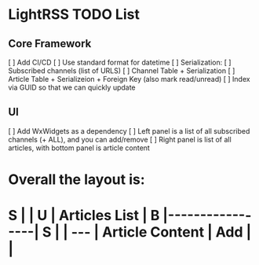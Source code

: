# LightRSS TODO List

## Core Framework

[ ] Add CI/CD
[ ] Use standard format for datetime
[ ] Serialization:
    [ ] Subscribed channels (list of URLS)
    [ ] Channel Table + Serialization
    [ ] Article Table + Serializeion + Foreign Key (also mark read/unread)
    [ ] Index via GUID so that we can quickly update

## UI

[ ] Add WxWidgets as a dependency
[ ] Left panel is a list of all subscribed channels (+ ALL), and you can add/remove
[ ] Right panel is list of all articles, with bottom panel is article content

Overall the layout is:
=======================
 S  |                 |
 U  |  Articles List  |
 B  |-----------------|
 S  |                 |
--- | Article Content |
Add |                 |
=======================